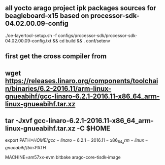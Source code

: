 
## all yocto arago project ipk packages sources for beagleboard-x15 based on processor-sdk-04.02.00.09-config

./oe-layertool-setup.sh -f configs/processor-sdk/processor-sdk-04.02.00.09-config.txt &&
cd build && . conf/setenv
## first get the cross compiler from 
## wget https://releases.linaro.org/components/toolchain/binaries/6.2-2016.11/arm-linux-gnueabihf/gcc-linaro-6.2.1-2016.11-x86_64_arm-linux-gnueabihf.tar.xz
## tar -Jxvf gcc-linaro-6.2.1-2016.11-x86_64_arm-linux-gnueabihf.tar.xz -C $HOME

export PATH=$HOME/gcc-linaro-6.2.1-2016.11-x86_64_arm-linux-gnueabihf/bin:$PATH

MACHINE=am57xx-evm  bitbake arago-core-tisdk-image


